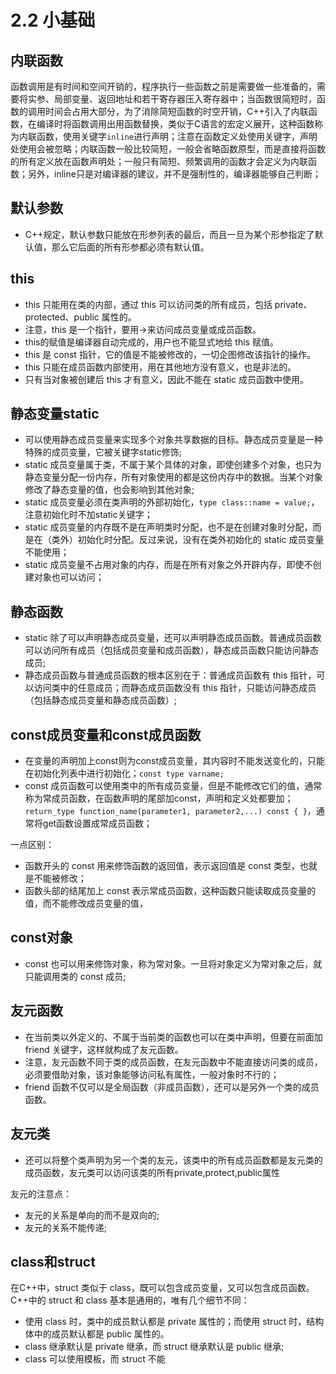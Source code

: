 # 2.2 小基础
## 内联函数
函数调用是有时间和空间开销的，程序执行一些函数之前是需要做一些准备的，需要将实参、局部变量、返回地址和若干寄存器压入寄存器中；当函数很简短时，函数的调用时间会占用大部分，为了消除简短函数的时空开销，C++引入了内联函数，在编译时将函数调用出用函数替换，类似于C语言的宏定义展开，这种函数称为内联函数，使用关键字`inline`进行声明；注意在函数定义处使用关键字，声明处使用会被忽略；内联函数一般比较简短，一般会省略函数原型，而是直接将函数的所有定义放在函数声明处；一般只有简短、频繁调用的函数才会定义为内联函数；另外，inline只是对编译器的建议，并不是强制性的，编译器能够自己判断；

## 默认参数
- C++规定，默认参数只能放在形参列表的最后，而且一旦为某个形参指定了默认值，那么它后面的所有形参都必须有默认值。

## this
- this 只能用在类的内部，通过 this 可以访问类的所有成员，包括 private、protected、public 属性的。
- 注意，this 是一个指针，要用->来访问成员变量或成员函数。
- this的赋值是编译器自动完成的，用户也不能显式地给 this 赋值。
- this 是 const 指针，它的值是不能被修改的，一切企图修改该指针的操作。
- this 只能在成员函数内部使用，用在其他地方没有意义，也是非法的。
- 只有当对象被创建后 this 才有意义，因此不能在 static 成员函数中使用。


## 静态变量static
- 可以使用静态成员变量来实现多个对象共享数据的目标。静态成员变量是一种特殊的成员变量，它被关键字static修饰;
- static 成员变量属于类，不属于某个具体的对象，即使创建多个对象，也只为静态变量分配一份内存，所有对象使用的都是这份内存中的数据。当某个对象修改了静态变量的值，也会影响到其他对象;
- static 成员变量必须在类声明的外部初始化，`type class::name = value;`，注意初始化时不加static关键字；
- static 成员变量的内存既不是在声明类时分配，也不是在创建对象时分配，而是在（类外）初始化时分配。反过来说，没有在类外初始化的 static 成员变量不能使用；
- static 成员变量不占用对象的内存，而是在所有对象之外开辟内存，即使不创建对象也可以访问；

## 静态函数
- static 除了可以声明静态成员变量，还可以声明静态成员函数。普通成员函数可以访问所有成员（包括成员变量和成员函数），静态成员函数只能访问静态成员;
- 静态成员函数与普通成员函数的根本区别在于：普通成员函数有 this 指针，可以访问类中的任意成员；而静态成员函数没有 this 指针，只能访问静态成员（包括静态成员变量和静态成员函数）;

## const成员变量和const成员函数
- 在变量的声明加上const则为const成员变量，其内容时不能发送变化的，只能在初始化列表中进行初始化；`const type varname;`
- const 成员函数可以使用类中的所有成员变量，但是不能修改它们的值，通常称为常成员函数，在函数声明的尾部加const，声明和定义处都要加；`return_type function_name(parameter1, parameter2,...) const { }`，通常将get函数设置成常成员函数；

一点区别：
- 函数开头的 const 用来修饰函数的返回值，表示返回值是 const 类型，也就是不能被修改；
- 函数头部的结尾加上 const 表示常成员函数，这种函数只能读取成员变量的值，而不能修改成员变量的值，

## const对象
- const 也可以用来修饰对象，称为常对象。一旦将对象定义为常对象之后，就只能调用类的 const 成员;

## 友元函数
- 在当前类以外定义的、不属于当前类的函数也可以在类中声明，但要在前面加 friend 关键字，这样就构成了友元函数。
-  注意，友元函数不同于类的成员函数，在友元函数中不能直接访问类的成员，必须要借助对象，该对象能够访问私有属性，一般对象时不行的；
- friend 函数不仅可以是全局函数（非成员函数），还可以是另外一个类的成员函数。

## 友元类
- 还可以将整个类声明为另一个类的友元，该类中的所有成员函数都是友元类的成员函数，友元类可以访问该类的所有private,protect,public属性

友元的注意点：
- 友元的关系是单向的而不是双向的;
- 友元的关系不能传递;

## class和struct
在C++中，struct 类似于 class，既可以包含成员变量，又可以包含成员函数。C++中的 struct 和 class 基本是通用的，唯有几个细节不同：
- 使用 class 时，类中的成员默认都是 private 属性的；而使用 struct 时，结构体中的成员默认都是 public 属性的。
- class 继承默认是 private 继承，而 struct 继承默认是 public 继承;
- class 可以使用模板，而 struct 不能


